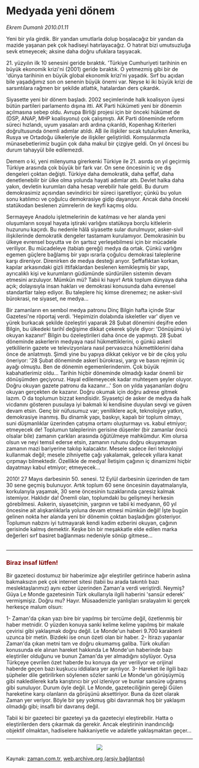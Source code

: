 # Medyada yeni dönem

*Ekrem Dumanlı 2010.01.11*

<tr><td class="metin" colspan="2" style="padding-top: 20px; padding-left: 5px; ">Yeni bir yıla girdik. Bir yandan umutlarla dolup boşalacağız bir yandan da mazide yaşanan pek çok hadiseyi hatırlayacağız. O hatırat bizi umutsuzluğa sevk etmeyecek; aksine daha doğru ufuklara taşıyacak.</td></tr><tr><td class="metin" colspan="2" style="padding-top: 20px; padding-left: 5px; "><p>21. yüzyılın ilk 10 senesini geride bıraktık. 'Türkiye Cumhuriyeti tarihinin en büyük ekonomik krizi'ni (2001) geride bıraktık. O yetmezmiş gibi bir de 'dünya tarihinin en büyük global ekonomik krizi'ni yaşadık. Sırf bu açıdan bile yaşadığımız son on senenin büyük önemi var. Neyse ki iki büyük krizi de sarsıntılara rağmen bir şekilde atlattık, hatalardan ders çıkardık.
<p>Siyasette yeni bir dönem başladı. 2002 seçimlerinde halk koalisyon üyesi bütün partileri parlamento dışına itti. AK Parti hükümeti yeni bir dönemin açılmasına sebep oldu. Avrupa Birliği projesi için bir önceki hükümet de (DSP, ANAP, MHP koalisyonu) çok çalışmıştı. AK Parti döneminde reform süreci hızlandı, uyum yasaları ardı ardına çıkarıldı, Kopenhag Kriterleri doğrultusunda önemli adımlar atıldı. AB ile ilişkiler sıcak tutulurken Amerika, Rusya ve Ortadoğu ülkeleriyle de ilişkiler geliştirildi. Komşularımızla münasebetlerimiz bugün çok daha makul bir çizgiye geldi. On yıl öncesi bu durum tahayyül bile edilemezdi. 
<p>Demem o ki, yeni milenyuma girerkenki Türkiye ile 21. asırda on yıl geçirmiş Türkiye arasında çok büyük bir fark var. On sene öncesinin iç ve dış dengeleri çoktan değişti. Türkiye daha demokratik, daha şeffaf, daha denetlenebilir bir ülke olma yolunda hayati adımlar attı. Devlet halka daha yakın, devletin kurumları daha hesap verebilir hale geldi. Bu durum demokrasimiz açısından sevindirici bir süreci işaretliyor; çünkü bu yolun sonu katılımcı ve çoğulcu demokrasiye gidip dayanıyor. Ancak daha önceki statükodan beslenen zümrelerin de keyfi kaçmış oldu.
<p>Sermayeye Anadolu işletmelerinin de katılması ve her alanda yeni oluşumların sosyal hayata iştiraki varlığını statükoya borçlu kitlelerin huzurunu kaçırdı. Bu nedenle hâlâ siyasette sular durulmuyor, asker-sivil ilişkilerinde demokratik dengeler tastamam kurulamıyor. Demokrasinin bu ülkeye evrensel boyutta ve ön şartsız yerleşebilmesi için bir mücadele veriliyor. Bu mücadeleye (tabiatı gereği) medya da ortak. Çünkü varlığını egemen güçlere bağlamış bir yapı ısrarla çoğulcu demokrasi taleplerine karşı direniyor. Direnirken de medya desteği arıyor. Şeffaflıktan korkan, kapılar arkasındaki gizli ittifaklardan beslenen kemikleşmiş bir yapı, ayrıcalıklı kişi ve kurumların güdümünde sürdürülen sistemin devam etmesini arzuluyor. Mümkün mü? Tabii ki hayır! Artık toplum dünyaya daha açık; dolayısıyla insan hakları ve demokrasi konusunda daha evrensel standartlar talep ediyor. Bu taleplere hiç kimse direnemez; ne asker-sivil bürokrasi, ne siyaset, ne medya...
<p>Bir zamanların en sembol medya patronu Dinç Bilgin hafta içinde Star Gazetesi'ne röportaj verdi. 'Hepimizin dolabında iskeletler var' diyen ve yürek burkacak şekilde özeleştiri yaparak 28 Şubat dönemini deşifre eden Bilgin, bu ülkedeki tarihî değişime dikkat çekerek şöyle diyor: 'Dönüşümü iyi okuyan kazanır!' Bilgin bu özeleştirileri daha önce de yapmıştı. 28 Şubat döneminde askerlerin medyaya nasıl hükmettiklerini, o günkü askerî yetkililerin gazete ve televizyonlara nasıl pervasızca hükmettiklerini daha önce de anlatmıştı. Şimdi yine bu yapıya dikkat çekiyor ve bir de çıkış yolu öneriyor: '28 Şubat döneminde askerî bürokrasi, yargı ve basın rejimin üç ayağı olmuştu. Ben de dönemin egemenlerindenim. Çok büyük kabahatlerimiz oldu... Tarihin hiçbir döneminde olmadığı kadar önemli bir dönüşümden geçiyoruz. Hayal edilemeyecek kadar muhteşem şeyler oluyor. Doğru okuyan gazete patronu da kazanır...' Son on yılda yaşananları doğru okuyan gerçekten de kazanır. Doğru okumak için doğru adrese gitmek lazım. O da toplumun bizzat kendisidir. Siyasetçi de asker de medya da halk vicdanını gösteren pusulaya iyi bakmalı ki kendisine duyulan sevgi ve güven devam etsin. Genç bir nüfusumuz var; yeniliklere açık, teknolojiye yatkın, demokrasiye inanmış. Bu dinamik yapı, baskıyı, kapalı bir toplum olmayı, suni düşmanlıklar üzerinden çatışma ortamı oluşturmayı vs. kabul etmiyor; etmeyecek de! Toplumun taleplerinin gerisine düşenler (bir zamanlar öncü olsalar bile) zamanın çarkları arasında öğütülmeye mahkûmdur. Kim olursa olsun ve neyi temsil ederse etsin, zamanın ruhunu doğru okuyamayan zamanın mazi bariyerine takılıp kalacaktır. Mesele sadece ileri teknolojiyi kullanmak değil; mesele zihniyette çağı yakalamak, gelecek yıllara kanat çırpmayı bilmektedir. Özellikle de medya! İletişim çağının iç dinamizmi hiçbir dayatmayı kabul etmiyor; etmeyecek...
<p>2010! 27 Mayıs darbesinin 50. senesi. 12 Eylül darbesinin üzerinden de tam 30 sene geçmiş bulunuyor. Artık toplum 60 sene öncesinin dayatmalarıyla, korkularıyla yaşamak, 30 sene öncesinin tuzaklarında çaresiz kalmak istemiyor. Haklıdır da! Önemli olan, toplumdaki bu gelişmeyi herkesin görebilmesi. Askerin, siyasetçinin, yargının ve tabii ki medyanın, 60 yıl öncesine ait alışkanlıklarla yoluna devam etmesi mümkün değil! İşte bugün gelinen nokta her alanda yeni bir dönemin çoktan başladığını gösteriyor. Toplumun nabzını iyi tutmayarak kendi kadim ezberini okuyan, çağının gerisinde kalmış demektir. Keşke bin bir meşakkatle elde edilen marka değerleri sırf basiret bağlanması nedeniyle sönüp gitmese... 
<br/>
 <hr/>
<h3><font color="#800000">Biraz insaf lütfen!
</font></h3>
<p>Bir gazeteci dostumuz bir haberimize ağır eleştiriler getirince haberin aslına bakmaksızın pek çok internet sitesi (tabii bu arada takıntılı bazı meslektaşlarımız) aynı ezber üzerinden Zaman'a verdi veriştirdi. Neymiş? Güya Le Monde gazetesinin Türk okullarıyla ilgili haberini 'sansür ederek' vermişmişiz. Doğru mu? Hayır. Müsaadenizle yanlışları sıralayalım ki gerçek herkesçe malum olsun:
<p> 1- Zaman'da çıkan yazı bire bir yapılmış bir tercüme değil, özetlenmiş bir haber metnidir. O yüzden konuya sanki kelime kelime yapılmış bir makale çevirisi gibi yaklaşmak doğru değil. Le Monde'un haberi 9.700 karakterli uzunca bir metin. Bizdeki ise onun özeti olan bir haber. 2- İtirazı yapanlar Zaman'da çıkan metni tam ve doğru okumamış galiba. Türk okulları konusunda ele alınan hareket hakkında Le Monde'un haberinde bazı eleştiriler olduğunu ve bunun Zaman'da yer almadığını söylüyor. Oysa Türkçeye çevrilen özet haberde bu konuya da yer veriliyor ve orijinal haberde geçen bazı kuşkucu iddialara yer ayrılıyor. 3- Hareket ile ilgili bazı şüpheler dile getirilirken söylenen sözler sanki Le Monde'un görüşüymüş gibi nakledilerek kafa karıştırıcı bir yol izleniyor ve bunlar sansüre uğramış gibi sunuluyor. Durum öyle değil. Le Monde, gazeteciliğinin gereği Gülen hareketine karşı olanların da görüşünü aksettiriyor. Buna da özet olarak Zaman yer veriyor. Böyle bir şey yokmuş gibi davranmak hoş bir yaklaşım olmadığı gibi; insaflı bir davranış değil.
<p> Tabii ki bir gazeteci bir gazeteyi ya da gazeteciyi eleştirebilir. Hatta o eleştirilerden ders çıkarmak da gerekir. Ancak eleştirinin inandırıcılığı objektif olmaktan, hadiselere hakkaniyetle ve adaletle yaklaşmaktan geçer...
<p>
<hr/>
<p>
<p align="center"><img border="0" src="http://web.archive.org/web/20100114103823im_/http://medya.zaman.com.tr/2010/01/11/tiraj.gif"/>
<br/></p></p></p></p></p></p></p></p></p></p></p></p></td></tr>

Kaynak: [zaman.com.tr](http://zaman.com.tr/yazar.do?yazino=938562), [web.archive.org (arşiv bağlantısı)](http://web.archive.org/web/20100114103823/http://zaman.com.tr:80/yazar.do?yazino=938562)
